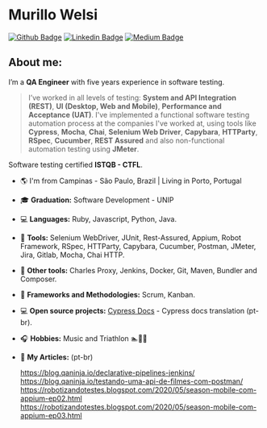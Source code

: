 # Murillo Welsi 
[![Github Badge](https://img.shields.io/badge/-Github-000?style=flat-square&logo=Github&logoColor=white&link=https://github.com/murillowelsi)](https://github.com/murillowelsi)
[![Linkedin Badge](https://img.shields.io/badge/-LinkedIn-blue?style=flat-square&logo=Linkedin&logoColor=white&link=https://www.linkedin.com/in/murillowelsi)](https://www.linkedin.com/in/murillowelsi)
[![Medium Badge](https://img.shields.io/badge/-@murillo.welsi-03a57a?style=flat-square&labelColor=000000&logo=Medium&link=https://medium.com/@murillo.welsi)](https://medium.com/@murillo.welsi)

## About me: 

I’m a **QA Engineer** with five years experience in software testing. 

> I’ve worked in all levels of testing: **System and API Integration (REST)**, **UI (Desktop, Web and Mobile)**, **Performance and Acceptance (UAT)**. I've implemented a
> functional software testing automation process at the companies I've worked at, using tools like **Cypress**, **Mocha**, **Chai**, **Selenium Web Driver**, **Capybara**,
> **HTTParty**, **RSpec**, **Cucumber**, **REST Assured** and also non-functional automation testing using **JMeter**. 

Software testing certified **ISTQB - CTFL**.

- :earth_americas: I'm from Campinas - São Paulo, Brazil | Living in Porto, Portugal
- :mortar_board: **Graduation:** Software Development - UNIP
- :computer: **Languages:** Ruby, Javascript, Python, Java.
- :wrench: **Tools:** Selenium WebDriver, JUnit, Rest-Assured, Appium, Robot Framework, RSpec, HTTParty, Capybara, Cucumber, Postman, JMeter, Jira, Gitlab, Mocha, Chai HTTP.
- :hammer: **Other tools:** Charles Proxy, Jenkins, Docker, Git, Maven, Bundler and Composer.
- :bookmark_tabs: **Frameworks and Methodologies:** Scrum, Kanban.
- :computer: **Open source projects:** [Cypress Docs](https://github.com/pedrohyvo/cypress-docs-pt-br) - Cypress docs translation (pt-br).
- :headphones: **Hobbies:** Music and Triathlon :swimmer::bicyclist::runner:
- :newspaper: **My Articles:** (pt-br)

  https://blog.qaninja.io/declarative-pipelines-jenkins/ \
  https://blog.qaninja.io/testando-uma-api-de-filmes-com-postman/ \
  https://robotizandotestes.blogspot.com/2020/05/season-mobile-com-appium-ep02.html \
  https://robotizandotestes.blogspot.com/2020/05/season-mobile-com-appium-ep03.html 

